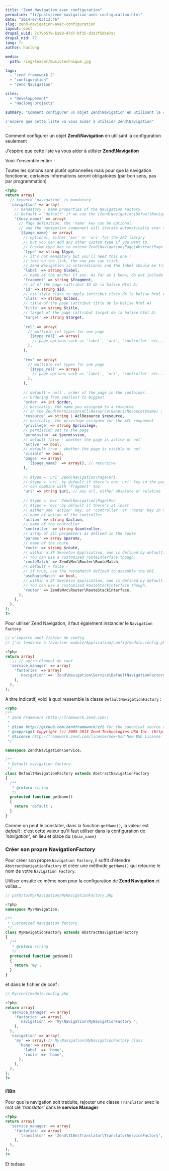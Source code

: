 ```yaml
---
title: "Zend Navigation avec configuration"
permalink: "fr/posts/zend-navigation-avec-configuration.html"
date: "2014-07-03T13:46"
slug: zend-navigation-avec-configuration
layout: post
drupal_uuid: 7c79b579-b299-47d7-bf35-d3d3f50be7ac
drupal_nid: 77
lang: fr
author: haclong

media:
  path: /img/teaser/musictechnique.jpg

tags:
  - "zend framework 2"
  - "configuration"
  - "Zend Navigation"

sites:
  - "Développement"
  - "Haclong projects"

summary: "Comment configurer un objet Zend\Navigation en utilisant la configuration seulement

J'espère que cette liste va vous aider à utilsier Zend\Navigation"
---
```


Comment configurer un objet **Zend\Navigation** en utilisant la configuration seulement

J'espère que cette liste va vous aider à utilsier **Zend\Navigation**

Voici l'ensemble entier :

Toutes les options sont plutôt optionnelles mais pour que la navigation fonctionne, certaines informations seront obligatoires (par bon sens, pas par programmation)

```php
<?php
return array(
  // keyword 'navigation' is mandatory
  'navigation' => array( 
    // mandatory - name properties of the Navigation Factory. 
    // Default = 'default' if we use the \Zend\Navigation\DefaultNavigationFactory class
    '{$nav_name}' => array( 
      // Page definition, the 'name' key can be optional 
      // and the navigation component will iterate automatically over the $nav_name array
      '{$page_name}' => array( 
        // optional, either 'mvc' or 'uri' for the ZF2 library 
        // but you can add any other custom type if you want to. 
        // Custom type has to extend Zend\Navigation\Page\AbstractPage
        'type' => string $type, 
        // it's not mandatory but you'll need this one : 
        // text on the link, the one you can click. 
        // Zend Navigation is international and the label should be translatable if everything's fine
        'label' => string $label, 
        // name of the anchor if any. As far as i know, do not include the # sign
        'fragment' => string $fragment, 
        // id of the page (attribut ID de la balise Html A)
        'id' => string $id, 
        // css style class to apply (attribut class de la balise html A)
        'class' => string $class, 
        // title of the page (attribut title de la balise html A)
        'title' => string $title,
        // target of the page (attribut target de la balise html A)
        'target' => string $target, 
        
        'rel' => array(
          // multiple rel types for one page
          '{$type_rel}' => array( 
            // page options such as 'label', 'uri', 'controller' etc...
          ),
        ),
 
        'rev' => array(
          // multiple rel types for one page
          '{$type_rel}' => array( 
            // page options such as 'label', 'uri', 'controller' etc...
          ),
        ),
 
        // default = null : order of the page in the container. 
        // Ordering from smallest to biggest
        'order' => int $order, 
        // basically, the name you assigned to a resource 
        // in the Zend\Permission\Acl\Resource\GenericResouce($name) ;
        'resource' => string | AclResource $resource, 
        // basically, the privilege assigned for the ACL component
        'privilege' => string $privilege, 
        // permission set to the page
        'permission' => $permission, 
        // default false - whether the page is active or not
        'active' => bool, 
        // default true - whether the page is visible or not
        'visible' => bool, 
        'pages' => array(
          '{$page_name}' => array(), // recursive
        ),
 
        // $type = 'uri' Zend\Navigation\Page\Uri
        // $type = 'uri' by default if there's one 'uri' key in the page
        // can combine with 'fragment' too
        'uri' => string $uri, // any url, either absolute or relative
 
        // $type = 'mvc' Zend\Navigation\Page\Mvc
        // $type = 'mvc' by default if there's at least 
        // either one 'action' key, or 'controller' or 'route' key in the page
        // name of action of the controller
        'action' => string $action, 
        // name of the controller
        'controller' => string $controller,
        // array of all parameters as defined in the route 
        'params' => array $params, 
        // name of the route
        'route' => string $route, 
        // within a ZF Skeleton Application, one is defined by default. 
        // You can use a customized routeInterface though.
        'routeMatch' => Zend\Mvc\Router\RouteMatch, 
        // default = false - 
        // if true, use the routeMatch defined to assemble the URI
        'useRouteMatch' => bool, 
        // within a ZF Skeleton Application, one is defined by default. 
        // You can use a customized RouteStackInterface though.
        'router' => Zend\Mvc\Router\RouteStackInterface, 
      ),
    ),
  ),
);
?>
```

Pour utiliser Zend Navigation, il faut également instancier le `Navigation Factory`.

```php
// n'importe quel fichier de config
// j'ai tendance à favoriser module/Application/config/module.config.php

<?php
return array(
  ... // autre élément de conf
  'service_manager' => array(
    'factories' => array(
      'navigation' => 'Zend\Navigation\Service\DefaultNavigationFactory',
    ),
  ),
);
```

A titre indicatif, voici à quoi ressemble la classe `DefaultNavigationFactory` :

```php
<?php
/**
 * Zend Framework (http://framework.zend.com/)
 *
 * @link http://github.com/zendframework/zf2 for the canonical source repository
 * @copyright Copyright (c) 2005-2013 Zend Technologies USA Inc. (http://www.zend.com)
 * @license http://framework.zend.com/license/new-bsd New BSD License
 */

namespace Zend\Navigation\Service;

/**
 * Default navigation factory.
 */
class DefaultNavigationFactory extends AbstractNavigationFactory
{
  /**
   * @return string
   */
  protected function getName()
  {
    return 'default';
  }
}
```

Comme on peut le constater, dans la fonction `getName()`, la valeur est *default* : c'est cette valeur qu'il faut utiliser dans la configuration de *'navigation'*, en lieu et place du `{$nav_name}`

### Créer son propre NavigationFactory

Pour créer son propre `Navigation Factory`, il suffit d'étendre `AbstractNavigationFactory` et créer une méthode `getName()` qui retourne le nom de votre `Navigation Factory`.

Utiliser ensuite ce même nom pour la configuration de **Zend Navigation** et voilaa...

```php
// path/to/My/Navigation/MyNavigationFactory.php

<?php
namespace My\Navigation;

/**
 * Customized navigation factory.
 */
class MyNavigationFactory extends AbstractNavigationFactory
{
  /**
   * @return string
   */
  protected function getName()
  {
    return 'my';
  }
}
```

et dans le fichier de conf :

```php
// My/conf/module.config.php

<?php
return array(
  'service_manager' => array(
    'factories' => array(
      'navigation' => 'My\Navigation\MyNavigationFactory ',
    ),
  ), 
  'navigation' => array( 
    'my' => array( // My\Navigation\MyNavigationFactory class
      'home' => array( 
        'label' => 'Home',
        'route' => 'home',
      ),
    ),
  ),
);
?>
```

### i18n

Pour que la navigation soit traduite, rajouter une classe `Translator` avec le mot clé *'translator'* dans le **service Manager**

```php
<?php
return array(
  'service_manager' => array(
    'factories' => array(
      'translator' => 'Zend\I18n\Translator\TranslatorServiceFactory',
    ),
  ), 
);
?>
```

Et tadaaa
